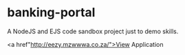 # banking-portal
A NodeJS and EJS code sandbox project just to demo skills.


<a href"http://eezy.mzwwwa.co.za/">View Application</a>
